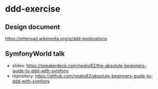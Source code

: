 # ddd-exercise
## Design document
https://etherpad.wikimedia.org/p/ddd-explorations

## SymfonyWorld talk
* slides: https://speakerdeck.com/nealio82/the-absolute-beginners-guide-to-ddd-with-symfony
* repository: https://github.com/nealio82/absolute-beginners-guide-to-ddd-with-symfony
